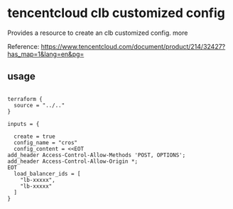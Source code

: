 # tencentcloud clb customized config

Provides a resource to create an clb customized config. more

Reference: https://www.tencentcloud.com/document/product/214/32427?has_map=1&lang=en&pg=



## usage

```hcl

terraform {
  source = "../.."
}

inputs = {

  create = true
  config_name = "cros"
  config_content = <<EOT
add_header Access-Control-Allow-Methods 'POST, OPTIONS';
add_header Access-Control-Allow-Origin *;
EOT
  load_balancer_ids = [
    "lb-xxxxx",
    "lb-xxxxx"
  ]
}

```

